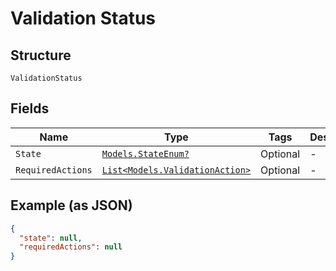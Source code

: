 
# Validation Status

## Structure

`ValidationStatus`

## Fields

| Name | Type | Tags | Description |
|  --- | --- | --- | --- |
| `State` | [`Models.StateEnum?`](../../doc/models/state-enum.md) | Optional | - |
| `RequiredActions` | [`List<Models.ValidationAction>`](../../doc/models/validation-action.md) | Optional | - |

## Example (as JSON)

```json
{
  "state": null,
  "requiredActions": null
}
```

